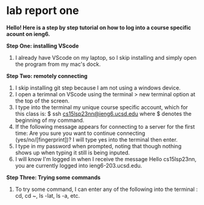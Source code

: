 # lab report one

**Hello! Here is a step by step tutorial on how to log into a course specific acount on ieng6.**

**Step One: installing VScode**
1) I already have VScode on my laptop, so I skip installing and simply open the program from my mac's dock. 

**Step Two: remotely connecting**
1)  I skip installing git step because I am not using a windows device.
2)  I open a terimnal on VScode using the terminal > new terminal option at the top of the screen.
3)  I type into the terminal my unique course specific account, which for this class is: $ ssh cs15lsp23nn@ieng6.ucsd.edu where $ denotes the beginning of my command.
5)  If the following message appears for connecting to a server for the first time: Are you sure you want to continue connecting (yes/no/[fingerprint])? I will type yes into the terminal then enter.
6)  I type in my password when prompted, noting that though nothing shows up when typing it still is being inputed.
7)  I will know I'm logged in when I receive the message Hello cs15lsp23nn, you are currently logged into ieng6-203.ucsd.edu.


**Step Three: Trying some commands**
1) To try some command, I can enter any of the following into the terminal : cd, cd ~, ls -lat, ls -a, etc.
